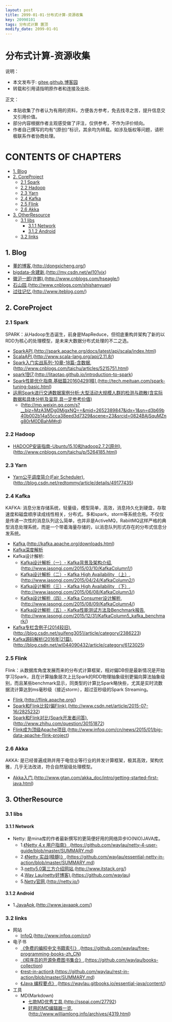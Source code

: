 ```yaml
---
layout: post
title: 2099-01-01-分布式计算-资源收集
key: 20990101
tags: 分布式计算 置顶
modify_date: 2099-01-01
---
```




# 分布式计算-资源收集
说明：
* 本文发布于: [gitee](http://freelogic.gitee.io/webpost/),[github](https://freelogic.github.io/),[博客园](http://www.cnblogs.com/taichu/)
* 转载和引用请指明原作者和连接及出处.

正文：
* 本贴收集了作者认为有用的资料，方便各方参考，免去找寻之苦，提升信息交叉引用价值。
* 部分内容根据作者主观感受做了评注，仅供参考，不作为评价倾向。
* 作者自己撰写的均有“(原创)”标识，其余均为转载。如涉及版权等问题，请积极联系作者协商处理。

# CONTENTS OF CHAPTERS
* [1. Blog](#1-blog)
* [2. CoreProject](#2-corproject)
  * [2.1 Spark](#21-spark)
  * [2.2 Hadoop](#22-hadoop)
  * [2.3 Yarn](#23-yarn)
  * [2.4 Kafka](#24-kafka)
  * [2.5 Flink](#25-flink)
  * [2.6 Akka](#26-akka)
* [3. OtherResource](#3-otherresource)
  * [3.1 libs](#31-libs)
      * [3.1.1 Network](#311-network)
      * [3.1.2 Android](#312-android)
  * [3.2 links](#32-links)

 
## 1. Blog
* [董的博客](http://dongxicheng.org/),(http://dongxicheng.org/)
* [bigdata-余建新](http://my.csdn.net/wl101yjx),(http://my.csdn.net/wl101yjx)
* [徽沪一郎(许鹏)](http://www.cnblogs.com/hseagle/),(http://www.cnblogs.com/hseagle/)
* [石山园](http://www.cnblogs.com/shishanyuan),(http://www.cnblogs.com/shishanyuan)
* [过往记忆](http://www.iteblog.com/),(http://www.iteblog.com/)

## 2. CoreProject

### 2.1 Spark
SPARK：从Hadoop生态诞生，前身是MapReduce，但彻底重构并架构了新的以RDD为核心的处理模型，是未来大数据分布式处理的不二之选。
* [SparkAPI](http://spark.apache.org/docs/latest/api/scala/index.html),(http://spark.apache.org/docs/latest/api/scala/index.html)
* [ScalaAPI](http://www.scala-lang.org/api/2.11.8/),(http://www.scala-lang.org/api/2.11.8/)
* [Spark入门实战系列-10章-18篇-含数据](http://www.cnblogs.com/taichu/articles/5215751.html),(http://www.cnblogs.com/taichu/articles/5215751.html)
* [spark1到7](http://litaotao.github.io/introduction-to-spark),(http://litaotao.github.io/introduction-to-spark)
* [Spark性能优化指南.基础篇20160429[精]](http://tech.meituan.com/spark-tuning-basic.html),(http://tech.meituan.com/spark-tuning-basic.html)
* [运用Spark进行交通数据案例分析:大型活动大规模人群的检测与疏散(含实际数据和具体分析及呈现,具一定参考价值)](http://mp.weixin.qq.com/s?__biz=MzA3MDg0MjgxNQ==&mid=2652389847&idx=1&sn=d3b69b40b002b14a55cca38eed3d7329&scene=23&srcid=0824BAjSquMZng80rM0DBahM#rd)
  * (http://mp.weixin.qq.com/s?__biz=MzA3MDg0MjgxNQ==&mid=2652389847&idx=1&sn=d3b69b40b002b14a55cca38eed3d7329&scene=23&srcid=0824BAjSquMZng80rM0DBahM#rd)

### 2.2 Hadoop
* [HADOOP安装指南-Ubuntu15.10和hadoop2.7.2(原创)](http://www.cnblogs.com/taichu/p/5264185.html),(http://www.cnblogs.com/taichu/p/5264185.html)

### 2.3 Yarn
* [Yarn公平调度简介(Fair Scheduler)](http://blog.csdn.net/redtommy/article/details/49177435),(http://blog.csdn.net/redtommy/article/details/49177435)

### 2.4 Kafka
KAFKA: 消息分发存储系统，轻量级，模型简单，高效，消息持久化到硬盘，存取速度和磁盘顺序读成线性相关，分布式。多和spark，storm等系统合用。不仅仅是传递一次性的消息队列这么简单，也并非是ActiveMQ，RabiitMQ这样严格的典型消息处理系统，而是一个带着海量存储的，以消息队列形式存在的分布式信息分发系统。
* [Kafka](http://kafka.apache.org/downloads.html),(http://kafka.apache.org/downloads.html)
* [Kafka深度解析](http://www.jasongj.com/2015/01/02/Kafka%E6%B7%B1%E5%BA%A6%E8%A7%A3%E6%9E%90/)
* Kafka设计解析:
  * [Kafka设计解析（一）- Kafka背景及架构介绍](http://www.jasongj.com/2015/03/10/KafkaColumn1/),(http://www.jasongj.com/2015/03/10/KafkaColumn1/)
  * [Kafka设计解析（二）- Kafka High Availability （上）](http://www.jasongj.com/2015/04/24/KafkaColumn2/),(http://www.jasongj.com/2015/04/24/KafkaColumn2/)
  * [Kafka设计解析（三）- Kafka High Availability （下）](http://www.jasongj.com/2015/06/08/KafkaColumn3/),(http://www.jasongj.com/2015/06/08/KafkaColumn3/)
  * [Kafka设计解析（四）- Kafka Consumer设计解析](http://www.jasongj.com/2015/08/09/KafkaColumn4/),(http://www.jasongj.com/2015/08/09/KafkaColumn4/)
  * [Kafka设计解析（五）- Kafka性能测试方法及Benchmark报告](http://www.jasongj.com/2015/12/31/KafkaColumn5_kafka_benchmark/),(http://www.jasongj.com/2015/12/31/KafkaColumn5_kafka_benchmark/)
* [Kafka专栏含例子(2014较旧)](http://blog.csdn.net/suifeng3051/article/category/2386223),(http://blog.csdn.net/suifeng3051/article/category/2386223)
* [Kafka源码解析(2016年|21篇)](http://blog.csdn.net/wl044090432/article/category/6123025),(http://blog.csdn.net/wl044090432/article/category/6123025)

### 2.5 Flink
Flink：从数据库角度发展而来的分布式计算框架，相对偏DB但是最新情况是开始学习Spark，且在计算抽象层次上比Spark的RDD物理抽象级别更偏向算法抽象级别，而且某些benchmark显示，同类型的计算比Spark略快些，尤其是实时流数据流计算达到ms毫秒级（接近storm），超过亚秒级的Spark Streaming。
* [Flink](http://flink.apache.org/),(http://flink.apache.org/)
* [Spark和Flink比较(偏Flink)](http://www.csdn.net/article/2015-07-16/2825232),(http://www.csdn.net/article/2015-07-16/2825232)
* [Spark和Flink对比(Spark开发者问答)](http://www.zhihu.com/question/30151872),(http://www.zhihu.com/question/30151872)
* [Flink成为顶级Apache项目](http://www.infoq.com/cn/news/2015/01/big-data-apache-flink-project),(http://www.infoq.com/cn/news/2015/01/big-data-apache-flink-project)

### 2.6 Akka
AKKA: 是已经普遍成熟并用于电信业等行业的并发计算框架，极其高效，架构优雅，几乎无法改进，符合自然层级处理模型。
* [Akka入门](http://www.gtan.com/akka_doc/intro/getting-started-first-java.html),(http://www.gtan.com/akka_doc/intro/getting-started-first-java.html)


## 3. OtherResource

### 3.1 libs
#### 3.1.1 Network
* Netty: 是mina库的作者最新撰写的更简便好用的网络异步IO(NIO)JAVA库。
  * 1.[《Netty 4.x 用户指南》](https://github.com/waylau/netty-4-user-guide/blob/master/SUMMARY.md),(https://github.com/waylau/netty-4-user-guide/blob/master/SUMMARY.md)
  * 2.[《Netty 实战(精髓)》](https://github.com/waylau/essential-netty-in-action/blob/master/SUMMARY.md),(https://github.com/waylau/essential-netty-in-action/blob/master/SUMMARY.md)
  * 3.[netty5.0第三方介绍网站](http://www.itstack.org/),(http://www.itstack.org/)
  * 4.[Way Lau(netty好博客)](https://github.com/waylau),(https://github.com/waylau)
  * 5.[Netty官网](http://netty.io/),(http://netty.io/)
#### 3.1.2 Android
* 1.[JavaApk](http://www.javaapk.com/),(http://www.javaapk.com/)
 
### 3.2 links  
* 网站
  * [InfoQ](http://www.infoq.com/cn/),(http://www.infoq.com/cn/)
* 电子书
  * [《免费的编程中文书籍索引》](https://github.com/waylau/free-programming-books-zh_CN),(https://github.com/waylau/free-programming-books-zh_CN)
  * [《程序员的开源免费图书集合》](https://github.com/waylau/books-collection),(https://github.com/waylau/books-collection)
  * [《rest-in-action》](https://github.com/waylau/rest-in-action/blob/master/SUMMARY.md),(https://github.com/waylau/rest-in-action/blob/master/SUMMARY.md)
  * [《Java 编程要点》](https://waylau.gitbooks.io/essential-java/content/),(https://waylau.gitbooks.io/essential-java/content/)
* 工具
  * MD(Markdown)
      * [七款MD优秀工具](http://sspai.com/27792),(http://sspai.com/27792)
      * [好用的MD编辑器一览](http://www.williamlong.info/archives/4319.html),(http://www.williamlong.info/archives/4319.html)

